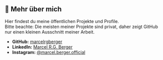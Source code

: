## 📌 Mehr über mich

Hier findest du meine öffentlichen Projekte und Profile.  
Bitte beachte: Die meisten meiner Projekte sind privat, daher zeigt GitHub nur einen kleinen Ausschnitt meiner Arbeit.

- **GitHub:** [marcelrgberger](https://github.com/marcelrgberger)
- **LinkedIn:** [Marcel R.G. Berger](https://www.linkedin.com/in/marcel-r-g-berger)
- **Instagram:** [@marcel.berger.official](https://www.instagram.com/marcel.berger.official)
